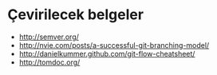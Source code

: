 # Çevirilecek belgeler

* http://semver.org/
* http://nvie.com/posts/a-successful-git-branching-model/
* http://danielkummer.github.com/git-flow-cheatsheet/
* http://tomdoc.org/
